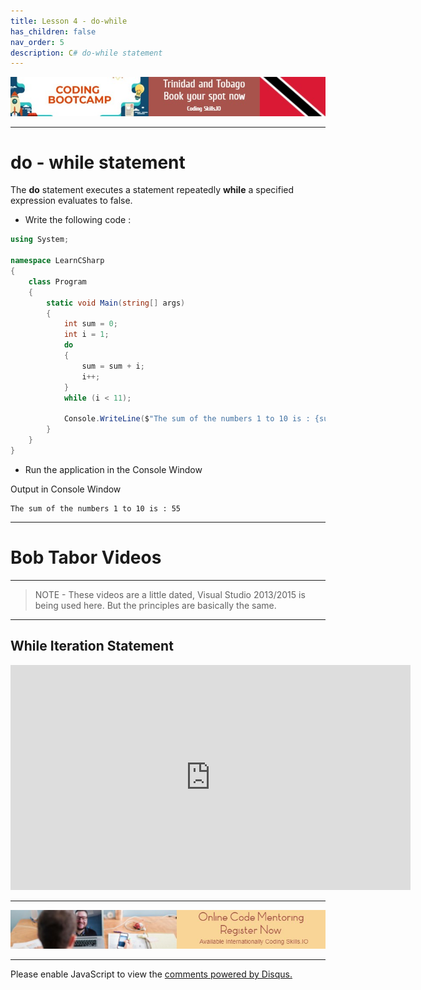 ```yaml
---
title: Lesson 4 - do-while
has_children: false
nav_order: 5
description: C# do-while statement
---
```


[![ad](../img/bootcamp.jpg)](https://rclapp.com/bootcamp.html)

****

# do - while statement

The **do** statement executes a statement repeatedly **while** a specified expression evaluates to false. 

- Write the following code :

```csharp
using System;

namespace LearnCSharp
{
    class Program
    {
        static void Main(string[] args)
        { 
            int sum = 0;
            int i = 1;
            do
            {
                sum = sum + i;
                i++;
            }
            while (i < 11);

            Console.WriteLine($"The sum of the numbers 1 to 10 is : {sum}");
        }
    }
}
```

- Run the application in the Console Window

Output in Console Window
```
The sum of the numbers 1 to 10 is : 55
```

****

# Bob Tabor Videos

****

> NOTE - These videos are a little dated, Visual Studio 2013/2015 is being used here. But the principles are basically the same.

*****

## While Iteration Statement

<iframe src="https://channel9.msdn.com/Series/CSharp-Fundamentals-for-Absolute-Beginners/While-Iteration-Statement/player?format=html5" width="640" height="360" allowFullScreen frameBorder="0" title="While Iteration Statement - Microsoft Channel 9 Video"></iframe>

****

[![ad](../img/online-mentoring.jpg)](https://rclapp.com/mentors.html)

****

<div id="disqus_thread"></div>
<script>
var disqus_config = function () {
this.page.url = 'https://csharpfoundation.tutorial.rclapp.com/lessons/lesson4.html';
this.page.identifier = 'f02-04'; 
};
(function() { 
var d = document, s = d.createElement('script');
s.src = 'https://.csharpfundation.tutorial.rclapp.com/embed.js';
s.setAttribute('data-timestamp', +new Date());
(d.head || d.body).appendChild(s);
})();
</script>
<noscript>Please enable JavaScript to view the <a href="https://disqus.com/?ref_noscript">comments powered by Disqus.</a></noscript>